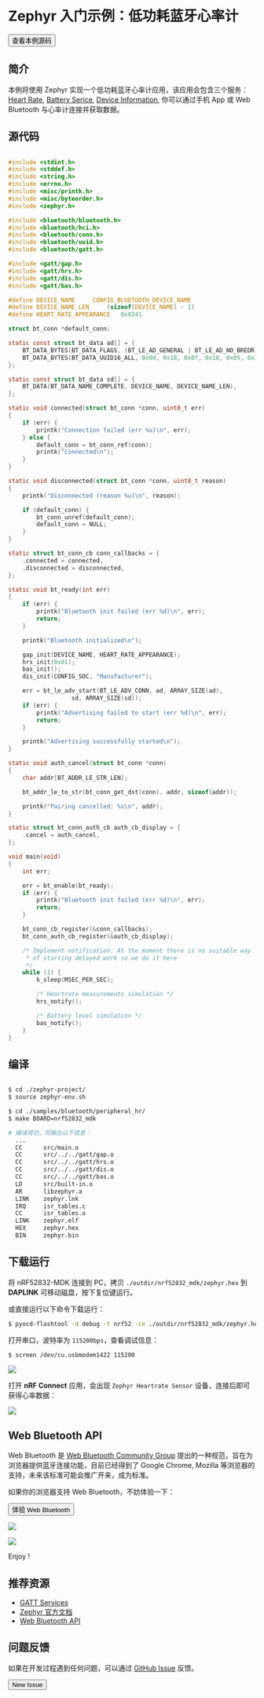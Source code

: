 # Zephyr 入门示例：低功耗蓝牙心率计

<a href="https://github.com/makerdiary/zephyr/tree/nrf52832-mdk/samples/bluetooth/peripheral_hr"><button data-md-color-primary="indigo">查看本例源码</button></a>

## 简介
本例将使用 Zephyr 实现一个低功耗蓝牙心率计应用，该应用会包含三个服务：[Heart Rate](https://www.bluetooth.com/specifications/gatt/viewer?attributeXmlFile=org.bluetooth.service.heart_rate.xml), [Battery Serice](https://www.bluetooth.com/specifications/gatt/viewer?attributeXmlFile=org.bluetooth.service.battery_service.xml), [Device Information](https://www.bluetooth.com/specifications/gatt/viewer?attributeXmlFile=org.bluetooth.service.device_information.xml), 你可以通过手机 App 或 Web Bluetooth 与心率计连接并获取数据。


## 源代码

``` c

#include <stdint.h>
#include <stddef.h>
#include <string.h>
#include <errno.h>
#include <misc/printk.h>
#include <misc/byteorder.h>
#include <zephyr.h>

#include <bluetooth/bluetooth.h>
#include <bluetooth/hci.h>
#include <bluetooth/conn.h>
#include <bluetooth/uuid.h>
#include <bluetooth/gatt.h>

#include <gatt/gap.h>
#include <gatt/hrs.h>
#include <gatt/dis.h>
#include <gatt/bas.h>

#define DEVICE_NAME		CONFIG_BLUETOOTH_DEVICE_NAME
#define DEVICE_NAME_LEN		(sizeof(DEVICE_NAME) - 1)
#define HEART_RATE_APPEARANCE	0x0341

struct bt_conn *default_conn;

static const struct bt_data ad[] = {
	BT_DATA_BYTES(BT_DATA_FLAGS, (BT_LE_AD_GENERAL | BT_LE_AD_NO_BREDR)),
	BT_DATA_BYTES(BT_DATA_UUID16_ALL, 0x0d, 0x18, 0x0f, 0x18, 0x05, 0x18),
};

static const struct bt_data sd[] = {
	BT_DATA(BT_DATA_NAME_COMPLETE, DEVICE_NAME, DEVICE_NAME_LEN),
};

static void connected(struct bt_conn *conn, uint8_t err)
{
	if (err) {
		printk("Connection failed (err %u)\n", err);
	} else {
		default_conn = bt_conn_ref(conn);
		printk("Connected\n");
	}
}

static void disconnected(struct bt_conn *conn, uint8_t reason)
{
	printk("Disconnected (reason %u)\n", reason);

	if (default_conn) {
		bt_conn_unref(default_conn);
		default_conn = NULL;
	}
}

static struct bt_conn_cb conn_callbacks = {
	.connected = connected,
	.disconnected = disconnected,
};

static void bt_ready(int err)
{
	if (err) {
		printk("Bluetooth init failed (err %d)\n", err);
		return;
	}

	printk("Bluetooth initialized\n");

	gap_init(DEVICE_NAME, HEART_RATE_APPEARANCE);
	hrs_init(0x01);
	bas_init();
	dis_init(CONFIG_SOC, "Manufacturer");

	err = bt_le_adv_start(BT_LE_ADV_CONN, ad, ARRAY_SIZE(ad),
			      sd, ARRAY_SIZE(sd));
	if (err) {
		printk("Advertising failed to start (err %d)\n", err);
		return;
	}

	printk("Advertising successfully started\n");
}

static void auth_cancel(struct bt_conn *conn)
{
	char addr[BT_ADDR_LE_STR_LEN];

	bt_addr_le_to_str(bt_conn_get_dst(conn), addr, sizeof(addr));

	printk("Pairing cancelled: %s\n", addr);
}

static struct bt_conn_auth_cb auth_cb_display = {
	.cancel = auth_cancel,
};

void main(void)
{
	int err;

	err = bt_enable(bt_ready);
	if (err) {
		printk("Bluetooth init failed (err %d)\n", err);
		return;
	}

	bt_conn_cb_register(&conn_callbacks);
	bt_conn_auth_cb_register(&auth_cb_display);

	/* Implement notification. At the moment there is no suitable way
	 * of starting delayed work so we do it here
	 */
	while (1) {
		k_sleep(MSEC_PER_SEC);

		/* Heartrate measurements simulation */
		hrs_notify();

		/* Battery level simulation */
		bas_notify();
	}
}

```

## 编译

``` sh

$ cd ./zephyr-project/
$ source zephyr-env.sh

$ cd ./samples/bluetooth/peripheral_hr/
$ make BOARD=nrf52832_mdk

# 编译成功，将输出以下信息：
  ...
  CC      src/main.o
  CC      src/../../gatt/gap.o
  CC      src/../../gatt/hrs.o
  CC      src/../../gatt/dis.o
  CC      src/../../gatt/bas.o
  LD      src/built-in.o
  AR      libzephyr.a
  LINK    zephyr.lnk
  IRQ     isr_tables.c
  CC      isr_tables.o
  LINK    zephyr.elf
  HEX     zephyr.hex
  BIN     zephyr.bin

```

## 下载运行

将 nRF52832-MDK 连接到 PC，拷贝 `./outdir/nrf52832_mdk/zephyr.hex` 到 **DAPLINK** 可移动磁盘，按下复位键运行。

或直接运行以下命令下载运行：

``` sh
$ pyocd-flashtool -d debug -t nrf52 -ce ./outdir/nrf52832_mdk/zephyr.hex

```

打开串口，波特率为 `115200bps`，查看调试信息：

``` sh
$ screen /dev/cu.usbmodem1422 115200
```

![](https://img.makerdiary.co/wiki/nrf52832mdk/zephyr_ble_heartrate.png)

打开 **nRF Connect** 应用，会出现 `Zephyr Heartrate Sensor` 设备，连接后即可获得心率数据：

![](https://img.makerdiary.co/wiki/nrf52832mdk/zephyr_ble_heartrate_app.png)

## Web Bluetooth API
Web Bluetooth 是 [Web Bluetooth Community Group](https://www.w3.org/community/web-bluetooth/) 提出的一种规范，旨在为浏览器提供蓝牙连接功能，目前已经得到了 Google Chrome, Mozilla 等浏览器的支持，未来该标准可能会推广开来，成为标准。

如果你的浏览器支持 Web Bluetooth，不妨体验一下：

<a href="http://wiki.makerdiary.co/WebBluetoothDemos/heart-rate-sensor/"><button data-md-color-primary="indigo">体验 Web Bluetooth</button></a>

![](https://img.makerdiary.co/wiki/nrf52832mdk/zephyr_web_bluetooth_hr.png)

![](https://img.makerdiary.co/wiki/nrf52832mdk/zephyr_web_bluetooth_hr1.png)

Enjoy !

## 推荐资源

* [GATT Services](https://www.bluetooth.com/specifications/gatt/services)
* [Zephyr 官方文档](https://www.zephyrproject.org/doc/index.html)
* [Web Bluetooth API](https://webbluetoothcg.github.io/web-bluetooth/)


## 问题反馈

如果在开发过程遇到任何问题，可以通过 [GitHub Issue](https://github.com/makerdiary/nrf52832-mdk/issues) 反馈。

<a href="https://github.com/makerdiary/nrf52832-mdk/issues/new"><button data-md-color-primary="green">New Issue</button></a>


